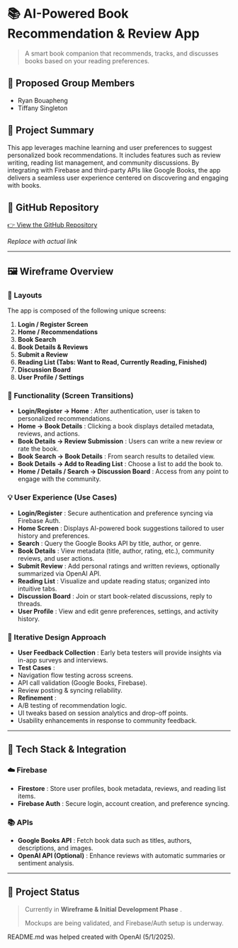 # 📚 AI-Powered Book Recommendation & Review App

> A smart book companion that recommends, tracks, and discusses books based on your reading preferences.

## 👥 Proposed Group Members

* Ryan Bouapheng
* Tiffany Singleton

## 📖 Project Summary

This app leverages machine learning and user preferences to suggest personalized book recommendations. It includes features such as review writing, reading list management, and community discussions. By integrating with Firebase and third-party APIs like Google Books, the app delivers a seamless user experience centered on discovering and engaging with books.

## 🔗 GitHub Repository

[👉 View the GitHub Repository](https://github.com/your-repo-link-here)

*Replace with actual link*

---

## 🖼️ Wireframe Overview

### 🧱 Layouts

The app is composed of the following unique screens:

1. **Login / Register Screen**
2. **Home / Recommendations**
3. **Book Search**
4. **Book Details & Reviews**
5. **Submit a Review**
6. **Reading List (Tabs: Want to Read, Currently Reading, Finished)**
7. **Discussion Board**
8. **User Profile / Settings**

### 🔄 Functionality (Screen Transitions)

* **Login/Register → Home** : After authentication, user is taken to personalized recommendations.
* **Home → Book Details** : Clicking a book displays detailed metadata, reviews, and actions.
* **Book Details → Review Submission** : Users can write a new review or rate the book.
* **Book Search → Book Details** : From search results to detailed view.
* **Book Details → Add to Reading List** : Choose a list to add the book to.
* **Home / Details / Search → Discussion Board** : Access from any point to engage with the community.

### 💡 User Experience (Use Cases)

* **Login/Register** : Secure authentication and preference syncing via Firebase Auth.
* **Home Screen** : Displays AI-powered book suggestions tailored to user history and preferences.
* **Search** : Query the Google Books API by title, author, or genre.
* **Book Details** : View metadata (title, author, rating, etc.), community reviews, and user actions.
* **Submit Review** : Add personal ratings and written reviews, optionally summarized via OpenAI API.
* **Reading List** : Visualize and update reading status; organized into intuitive tabs.
* **Discussion Board** : Join or start book-related discussions, reply to threads.
* **User Profile** : View and edit genre preferences, settings, and activity history.

### 🔁 Iterative Design Approach

* **User Feedback Collection** : Early beta testers will provide insights via in-app surveys and interviews.
* **Test Cases** :
* Navigation flow testing across screens.
* API call validation (Google Books, Firebase).
* Review posting & syncing reliability.
* **Refinement** :
* A/B testing of recommendation logic.
* UI tweaks based on session analytics and drop-off points.
* Usability enhancements in response to community feedback.

---

## 🔌 Tech Stack & Integration

### ☁️ Firebase

* **Firestore** : Store user profiles, book metadata, reviews, and reading list items.
* **Firebase Auth** : Secure login, account creation, and preference syncing.

### 📚 APIs

* **Google Books API** : Fetch book data such as titles, authors, descriptions, and images.
* **OpenAI API (Optional)** : Enhance reviews with automatic summaries or sentiment analysis.

---

## 🚧 Project Status

> Currently in  **Wireframe & Initial Development Phase** .
>
> Mockups are being validated, and Firebase/Auth setup is underway.

README.md was helped created with OpenAI (5/1/2025).